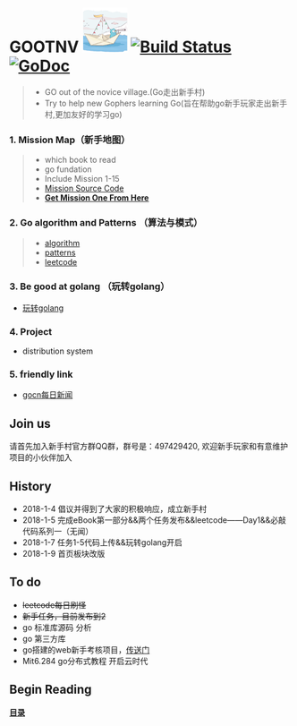 # GOOTNV <img src="GoOOTVN.png" width="80" height="80" alt=":walrus:" class="emoji" title=":walrus:"/>&nbsp;[![Build Status](https://travis-ci.org/sirupsen/logrus.svg?branch=master)](https://travis-ci.org/sirupsen/logrus)&nbsp;[![GoDoc](https://godoc.org/github.com/sirupsen/logrus?status.svg)](https://godoc.org/github.com/sirupsen/logrus) 

> - GO out of the novice village.(Go走出新手村)
> - Try to help new Gophers learning Go(旨在帮助go新手玩家走出新手村,更加友好的学习go)

### 1. Mission Map（新手地图）
> - which book to read 
> - go fundation
> - Include Mission 1-15
> - [Mission Source Code](https://github.com/xiaoheigou/GoOOTNV/tree/master/HaveToCode)
> - **[Get Mission One From Here](eBook/3.1.md)**

### 2. Go algorithm and Patterns （算法与模式）
> - [algorithm](https://github.com/0xAX/go-algorithms)
> - [patterns](https://github.com/tmrts/go-patterns)
> - [leetcode](https://github.com/aQuaYi/LeetCode-in-Go)

### 3. Be good at golang （玩转golang）
- [玩转golang](eBook/be-good-at-Go.md)

### 4. Project
- distribution system

### 5. friendly link 
- [gocn每日新闻](https://gocn.io/topic/%E6%AF%8F%E6%97%A5%E6%96%B0%E9%97%BB)


Join us
-------------------------------
请首先加入新手村官方群QQ群，群号是：497429420, 欢迎新手玩家和有意维护项目的小伙伴加入

History
-------------------------------
* 2018-1-4 倡议并得到了大家的积极响应，成立新手村
* 2018-1-5 完成eBook第一部分&&两个任务发布&&leetcode——Day1&&必敲代码系列一（无闻）
* 2018-1-7 任务1-5代码上传&&玩转golang开启
* 2018-1-9 首页板块改版


To do 
------------
* ~~leetcode每日刷怪~~
* ~~新手任务，目前发布到2~~
* go 标准库源码 分析
* go 第三方库
* go搭建的web新手考核项目，[传送门](https://github.com/guoxiaopang/GoWeibo)
* Mit6.284 go分布式教程  开启云时代



## Begin Reading
**[目录](eBook/directory.md)** 

